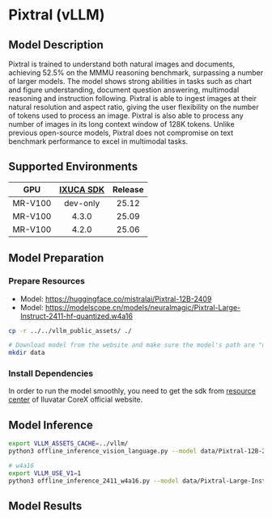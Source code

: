 # Pixtral (vLLM)

## Model Description

Pixtral is trained to understand both natural images and documents, achieving 52.5% on the MMMU reasoning benchmark, surpassing a number of larger models. The model shows strong abilities in tasks such as chart and figure understanding, document question answering, multimodal reasoning and instruction following. Pixtral is able to ingest images at their natural resolution and aspect ratio, giving the user flexibility on the number of tokens used to process an image. Pixtral is also able to process any number of images in its long context window of 128K tokens. Unlike previous open-source models, Pixtral does not compromise on text benchmark performance to excel in multimodal tasks.

## Supported Environments

| GPU    | [IXUCA SDK](https://gitee.com/deep-spark/deepspark#%E5%A4%A9%E6%95%B0%E6%99%BA%E7%AE%97%E8%BD%AF%E4%BB%B6%E6%A0%88-ixuca) | Release |
| :----: | :----: | :----: |
| MR-V100 | dev-only | 25.12 |
| MR-V100 | 4.3.0 | 25.09 |
| MR-V100 | 4.2.0 | 25.06 |

## Model Preparation

### Prepare Resources

- Model: <https://huggingface.co/mistralai/Pixtral-12B-2409>
- Model: <https://modelscope.cn/models/neuralmagic/Pixtral-Large-Instruct-2411-hf-quantized.w4a16>

```bash
cp -r ../../vllm_public_assets/ ./

# Download model from the website and make sure the model's path are "data/Pixtral-12B-2409" "data/Pixtral-Large-Instruct-2411-hf-quantized.w4a16"
mkdir data
```

### Install Dependencies

In order to run the model smoothly, you need to get the sdk from [resource center](https://support.iluvatar.com/#/ProductLine?id=2) of Iluvatar CoreX official website.

## Model Inference

```bash
export VLLM_ASSETS_CACHE=../vllm/
python3 offline_inference_vision_language.py --model data/Pixtral-12B-2409 --max-tokens 256 -tp 4 --trust-remote-code --temperature 0.0 --tokenizer-mode 'mistral'

# w4a16
export VLLM_USE_V1=1
python3 offline_inference_2411_w4a16.py --model data/Pixtral-Large-Instruct-2411-hf-quantized.w4a16/
```

## Model Results